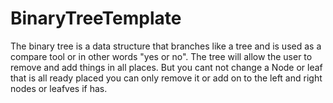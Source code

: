 # BinaryTreeTemplate
The binary tree is a data structure that branches like a tree and is used as a compare tool or in other words "yes or no". The tree will allow the user to remove and add things in all places. But you cant not change a Node or leaf that is all ready placed you can only remove it or add on to the left and right nodes or leafves if has.
